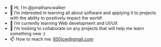 - 👋 Hi, I’m @jonathancwalker
- 👀 I’m interested in learning all about software and applying it to projects with the ability to positively impact the world!
- 🌱 I’m currently learning Web development and UI/UX
- 💞️ I’m looking to collaborate on any projects that will help me learn something new :)
- 📫 How to reach me: 850jcw@gmail.com 

<!---
jonathancwalker/jonathancwalker is a ✨ special ✨ repository because its `README.md` (this file) appears on your GitHub profile.
You can click the Preview link to take a look at your changes.
--->

